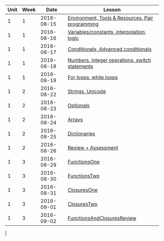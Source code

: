 | Unit|Week|Date|Lesson|
|--- |---| ---|---|
| 1|1| 2016-08-15 | [Environment, Tools & Resources, Pair programming](lessons/env-and-tools) |
| 1|1| 2016-08-16 | [Variables/constants, interpolation, logic](/lessons/VariablesAndLogic) |
| 1|1| 2016-08-17|  [Conditionals, Advanced conditionals](/lessons/Conditionals) |
| 1|1| 2016-08-18|  [Numbers, integer operations, switch statements](/lessons/NumbersAndSwitchStatements)|
| 1|1| 2016-08-19| [For loops, while loops](/lessons/Loops)|
| 1|2| 2016-08-22| [Strings, Unicode](/lessons/String)|
| 1|2|2016-08-23|   [Optionals](/lessons/Optionals)|
| 1|2|2016-08-24|   [Arrays](/lessons/Arrays)|
| 1|2|2016-08-25|   [Dictionaries](/lessons/Dictionaries)|
| 1|2|2016-08-26|   [Review + Assessment](/lessons/ReviewAndAssessment)|
| 1|3|2016-08-29|   [FunctionsOne](/lessons/FunctionsOne)|
| 1|3|2016-08-30|   [FunctionsTwo](/lessons/FunctionsTwo)|
| 1|3|2016-08-31|   [ClosuresOne](/lessons/ClosuresOne)|
| 1|3|2016-09-01|   [ClosuresTwo](/lessons/ClosuresOne)|
| 1|3|2016-09-02|   [FunctionsAndClosuresReview](/lessons/FunctionsAndClosuresReview)

|






